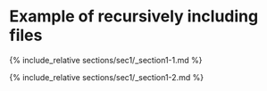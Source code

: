 
# Example of recursively including files

{% include_relative sections/sec1/_section1-1.md %}

{% include_relative sections/sec1/_section1-2.md %}
